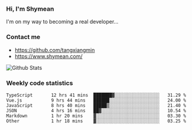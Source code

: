### Hi, I'm Shymean

I'm on my way to becoming a real developer...

### Contact me

- <https://github.com/tangxiangmin>
- <https://www.shymean.com/>

![Github Stats](https://github-readme-stats.vercel.app/api?username=tangxiangmin&show_icons=true&theme=dark)


###  Weekly code statistics

<!--START_SECTION:waka-->

```text
TypeScript       12 hrs 41 mins  ███████▓░░░░░░░░░░░░░░░░░   31.29 %
Vue.js           9 hrs 44 mins   ██████░░░░░░░░░░░░░░░░░░░   24.00 %
JavaScript       8 hrs 40 mins   █████▒░░░░░░░░░░░░░░░░░░░   21.40 %
JSON             4 hrs 16 mins   ██▓░░░░░░░░░░░░░░░░░░░░░░   10.54 %
Markdown         1 hr 20 mins    ▓░░░░░░░░░░░░░░░░░░░░░░░░   03.30 %
Other            1 hr 18 mins    ▓░░░░░░░░░░░░░░░░░░░░░░░░   03.25 %
```

<!--END_SECTION:waka-->